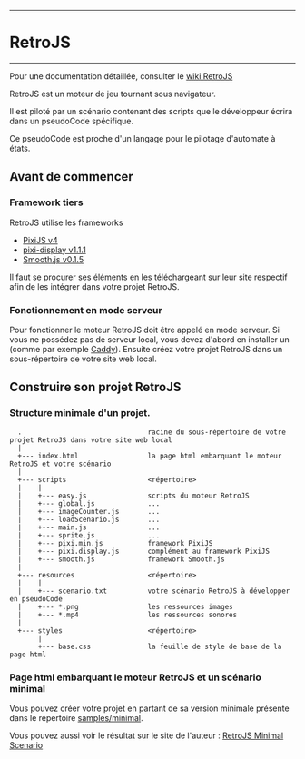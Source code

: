 _____________
# RetroJS
_____________

Pour une documentation détaillée, consulter le [wiki RetroJS](https://github.com/herveheritier/RetroJS/wiki)

RetroJS est un moteur de jeu tournant sous navigateur.

Il est piloté par un scénario contenant des scripts que le développeur écrira dans un pseudoCode spécifique.

Ce pseudoCode est proche d'un langage pour le pilotage d'automate à états.

## Avant de commencer

### Framework tiers
  RetroJS utilise les frameworks
  - [PixiJS v4](https://github.com/pixijs/pixi.js)
  - [pixi-display v1.1.1](https://github.com/pixijs/pixi-display)
  - [Smooth.js v0.1.5](https://github.com/osuushi/Smooth.js)  
 
  Il faut se procurer ses éléments en les téléchargeant sur leur site respectif afin de les intégrer dans votre projet RetroJS.

### Fonctionnement en mode serveur
  Pour fonctionner le moteur RetroJS doit être appelé en mode serveur. Si vous ne possédez pas de serveur local, vous devez d'abord en installer un (comme par exemple [Caddy](https://github.com/mholt/caddy)). Ensuite créez votre projet RetroJS dans un sous-répertoire de votre site web local.
  
## Construire son projet RetroJS

### Structure minimale d'un projet.

      .                               racine du sous-répertoire de votre projet RetroJS dans votre site web local
      |
      +--- index.html                 la page html embarquant le moteur RetroJS et votre scénario
      |
      +--- scripts                    <répertoire>
      |    |
      |    +--- easy.js               scripts du moteur RetroJS
      |    +--- global.js             ...
      |    +--- imageCounter.js       ...
      |    +--- loadScenario.js       ...
      |    +--- main.js               ...
      |    +--- sprite.js             ...
      |    +--- pixi.min.js           framework PixiJS
      |    +--- pixi.display.js       complément au framework PixiJS
      |    +--- smooth.js             framework Smooth.js 
      |
      +--- resources                  <répertoire>
      |    |
      |    +--- scenario.txt          votre scénario RetroJS à développer en pseudoCode
      |    +--- *.png                 les ressources images
      |    +--- *.mp4                 les ressources sonores
      |
      +--- styles                     <répertoire>
           |
           +--- base.css              la feuille de style de base de la page html

### Page html embarquant le moteur RetroJS et un scénario minimal
   
 Vous pouvez créer votre projet en partant de sa version minimale présente dans le répertoire [samples/minimal](https://github.com/herveheritier/RetroJS/tree/master/samples).
 
 Vous pouvez aussi voir le résultat sur le site de l'auteur : [RetroJS Minimal Scenario](http://heritier.herve.free.fr/RetroJS/samples/minimal/)
